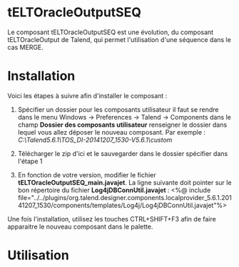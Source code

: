 # tELTOracleOutputSEQ
Le composant tELTOracleOutputSEQ est une évolution, du composant tELTOracleOutput de Talend, qui permet l'utilisation d'une séquence dans le cas MERGE. 

# Installation
Voici les étapes à suivre afin d'installer le composant :
1. Spécifier un dossier pour les composants utilisateur 
    il faut se rendre dans le menu Windows -> Preferences -> Talend -> Components 
      dans le champ <b>Dossier des composants utilisateur</b> renseigner le dossier dans lequel vous allez déposer le nouveau composant. Par exemple : 
      <i>C:\Talend5.6.1\TOS_DI-20141207_1530-V5.6.1\custom</i>
2. Télécharger le zip d'ici et le sauvegarder dans le dossier spécifier dans l'étape 1

3. En fonction de votre version, modifier le fichier <b>tELTOracleOutputSEQ_main.javajet</b>. La ligne suivante doit pointer sur le bon répertoire du fichier <b>Log4jDBConnUtil.javajet </b>: 
    <%@ include file="../../plugins/org.talend.designer.components.localprovider_5.6.1.20141207_1530/components/templates/Log4j/Log4jDBConnUtil.javajet"%>      

Une fois l'installation, utilisez les touches CTRL+SHIFT+F3 afin de faire apparaitre le nouveau composant dans le palette. 

# Utilisation

